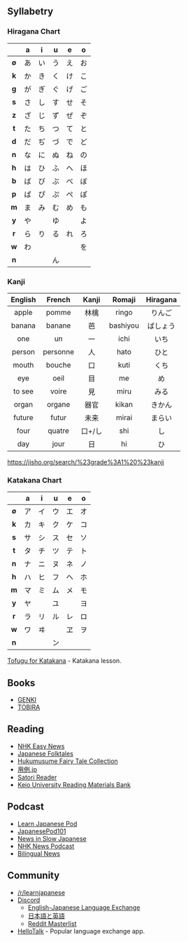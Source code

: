 ## Syllabetry

### Hiragana Chart
 
|     |**a**|**i**|**u**|**e**|**o**| 
|:---:|:---:|:---:|:---:|:---:|:---:|
|**∅**|あ   |い    |う   |え    |お   |
|**k**|か	|き    |く	 |け	|こ   |
|**g**|が	|ぎ    |ぐ	 |げ	|ご   |
|**s**|さ	|し	   |す	 |せ	|そ   | 
|**z**|ざ	|じ	   |ず	 |ぜ	|ぞ   |
|**t**|た	|ち	   |つ	 |て	|と   |
|**d**|だ	|ぢ	   |づ	 |で	|ど   |
|**n**|な	|に	   |ぬ	 |ね	|の   |
|**h**|は	|ひ	   |ふ	 |へ	|ほ   |
|**b**|ば        |び	   |ぶ	 |べ 	|ぼ   |
|**p**|ぱ	|ぴ	   |ぷ	 |ぺ	|ぽ   |
|**m**|ま	|み         |む	 |め	|も   |
|**y**|や	|	   |ゆ   |	    |よ  |
|**r**|ら	|り	   |る	 |れ	|ろ   |
|**w**|わ	|	   |	 |     |を    | 
|**n**|||ん |||

### Kanji

| English | French | Kanji | Romaji | Hiragana |
|:---:|:---:|:---:|:---:|:---:|
|apple|pomme|林檎|ringo|りんご|
|banana|banane|芭|bashiyou|ばしょう|ばしよう|
|one|un|一|ichi|いち|
|person|personne|人|hato|ひと|
|mouth|bouche|口|kuti|くち|
|eye|oeil|目|me|め|
|to see|voire|見|miru|みる
|organ|organe|器官|kikan|きかん|
|future|futur|未来|mirai|まらい|
|four|quatre|口+/し|shi|し|
|day|jour|日|hi|ひ|


https://jisho.org/search/%23grade%3A1%20%23kanji


### Katakana Chart

|     |**a**|**i**|**u**|**e**|**o**| 
|:---:|:---:|:---:|:---:|:---:|:---:|
|**∅**|ア   |イ	   |ウ	 |エ    |オ   |
|**k**|カ 	|キ	   |ク	 |ケ	|コ   |
|**s**|サ	|シ	   |ス	 |セ	|ソ   |
|**t**|タ	|チ	   |ツ	 |テ	|ト   |
|**n**|ナ	|ニ	   |ヌ	 |ネ	|ノ   |
|**h**|ハ	|ヒ	   |フ	 |ヘ	|ホ   |   
|**m**|マ	|ミ    |ム	 |メ 	|モ   |
|**y**|ヤ	|	   |ユ   |	    |ヨ  |
|**r**|ラ	|リ	   |ル	 |レ	|ロ   |
|**w**|ワ	|ヰ	   |	 |ヱ    |ヲ   | 
|**n**|||ン|||

[Tofugu for Katakana](https://www.tofugu.com/japanese/learn-katakana/) - Katakana lesson.


## Books
* [GENKI](http://genki.japantimes.co.jp/index_en)
* [TOBIRA](http://tobiraweb.9640.jp/)

## Reading

* [NHK Easy News](http://www3.nhk.or.jp/news/easy/) 
* [Japanese Folktales](http://www.e-hon.jp/ehon_jp/index1.htm) 
* [Hukumusume Fairy Tale Collection](http://hukumusume.com/douwa/) 
* [用例.jp](http://yourei.jp/) 
* [Satori Reader](https://www.satorireader.com/) 
* [Keio University Reading Materials Bank](http://language.tiu.ac.jp/materials/jpn/index.html) 

## Podcast
* [Learn Japanese Pod](https://learnjapanesepod.com/) 
* [JapanesePod101](https://www.japanesepod101.com/) 
* [News in Slow Japanese](http://newsinslowjapanese.com/) 
* [NHK News Podcast](http://www.nhk.or.jp/podcasts/) 
* [Bilingual News](http://bilingualnews.libsyn.com/) 

## Community

* [/r/learnjapanese](https://www.reddit.com/r/LearnJapanese/) 
* [Discord](https://discordapp.com/) 
	* [English-Japanese Language Exchange](https://discord.gg/NJJCYVD) 
	* [日本語と英語](https://discord.gg/0eIsYvFQul270V1L) 
	* [Reddit Masterlist](https://www.reddit.com/r/languagelearning/comments/5m5426/discord_language_learning_servers_masterlist/) 
* [HelloTalk](https://www.hellotalk.com/) - Popular language exchange app.
